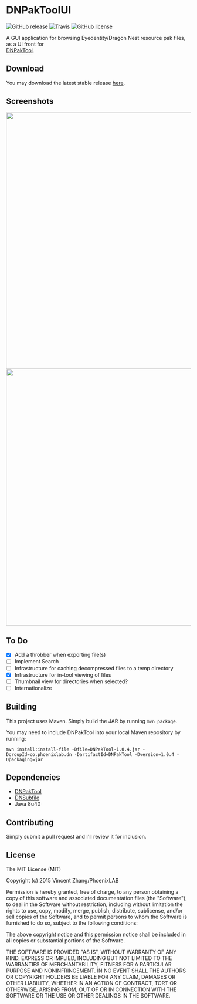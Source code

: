 DNPakToolUI
========
[![GitHub release](https://img.shields.io/github/release/vincentzhang96/DNPakToolUI.svg?style=flat-square)](https://github.com/vincentzhang96/DNPakToolUI/releases/latest)
[![Travis](https://img.shields.io/travis/vincentzhang96/DNPakToolUI.svg?style=flat-square)](https://travis-ci.org/vincentzhang96/DNPakToolUI)
[![GitHub license](https://img.shields.io/badge/license-MIT-blue.svg?style=flat-square)](https://github.com/vincentzhang96/DNPakToolUI#license)

A GUI application for browsing Eyedentity/Dragon Nest resource pak files, as a UI front for  
[DNPakTool](https://github.com/vincentzhang96/DNPakTool).

## Download
You may download the latest stable release [here](https://github.com/vincentzhang96/DNPakToolUI/releases/latest).

## Screenshots

<img src="http://i.imgur.com/hzxEAT1.png" width="700">

<img src="http://i.imgur.com/b4u6gqb.png" width="700">

## To Do
- [x] Add a throbber when exporting file(s)
- [ ] Implement Search
- [ ] Infrastructure for caching decompressed files to a temp directory
- [x] Infrastructure for in-tool viewing of files
- [ ] Thumbnail view for directories when selected?
- [ ] Internationalize

## Building
This project uses Maven. Simply build the JAR by running `mvn package`.

You may need to include DNPakTool into your local Maven repository by running:
```
mvn install:install-file -Dfile=DNPakTool-1.0.4.jar -DgroupId=co.phoenixlab.dn -DartifactId=DNPakTool -Dversion=1.0.4 -Dpackaging=jar
```

## Dependencies
- [DNPakTool](https://github.com/vincentzhang96/DNPakTool)
- [DNSubfile](https://github.com/vincentzhang96/DNSubfile)
- Java 8u40

## Contributing
Simply submit a pull request and I'll review it for inclusion.

## License

The MIT License (MIT)

Copyright (c) 2015 Vincent Zhang/PhoenixLAB

Permission is hereby granted, free of charge, to any person obtaining a copy
of this software and associated documentation files (the "Software"), to deal
in the Software without restriction, including without limitation the rights
to use, copy, modify, merge, publish, distribute, sublicense, and/or sell
copies of the Software, and to permit persons to whom the Software is
furnished to do so, subject to the following conditions:

The above copyright notice and this permission notice shall be included in
all copies or substantial portions of the Software.

THE SOFTWARE IS PROVIDED "AS IS", WITHOUT WARRANTY OF ANY KIND, EXPRESS OR
IMPLIED, INCLUDING BUT NOT LIMITED TO THE WARRANTIES OF MERCHANTABILITY,
FITNESS FOR A PARTICULAR PURPOSE AND NONINFRINGEMENT. IN NO EVENT SHALL THE
AUTHORS OR COPYRIGHT HOLDERS BE LIABLE FOR ANY CLAIM, DAMAGES OR OTHER
LIABILITY, WHETHER IN AN ACTION OF CONTRACT, TORT OR OTHERWISE, ARISING FROM,
OUT OF OR IN CONNECTION WITH THE SOFTWARE OR THE USE OR OTHER DEALINGS IN
THE SOFTWARE.
